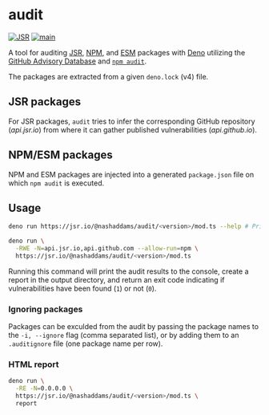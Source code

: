 # audit

[![JSR](https://jsr.io/badges/@nashaddams/audit)](https://jsr.io/@nashaddams/audit)
[![main](https://github.com/nashaddams/audit/actions/workflows/tests.yml/badge.svg)](https://github.com/nashaddams/audit/actions)

A tool for auditing [JSR](https://jsr.io/), [NPM](https://www.npmjs.com/), and
[ESM](https://esm.sh/) packages with [Deno](https://deno.com/) utilizing the
[GitHub Advisory Database](https://github.com/advisories) and
[`npm audit`](https://docs.npmjs.com/cli/commands/npm-audit).

The packages are extracted from a given `deno.lock` (v4) file.

## JSR packages

For JSR packages, `audit` tries to infer the corresponding GitHub repository
(_api.jsr.io_) from where it can gather published vulnerabilities
(_api.github.io_).

## NPM/ESM packages

NPM and ESM packages are injected into a generated `package.json` file on which
`npm audit` is executed.

## Usage

```sh
deno run https://jsr.io/@nashaddams/audit/<version>/mod.ts --help # Print options

deno run \
  -RWE -N=api.jsr.io,api.github.com --allow-run=npm \
  https://jsr.io/@nashaddams/audit/<version>/mod.ts
```

Running this command will print the audit results to the console, create a
report in the output directory, and return an exit code indicating if
vulnerabilities have been found (`1`) or not (`0`).

### Ignoring packages

Packages can be exculded from the audit by passing the package names to the
`-i, --ignore` flag (comma separated list), or by adding them to an
`.auditignore` file (one package name per row).

### HTML report

```sh
deno run \
  -RE -N=0.0.0.0 \
  https://jsr.io/@nashaddams/audit/<version>/mod.ts \
  report
```
